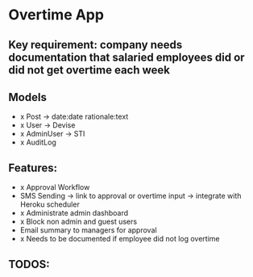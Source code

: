 # Overtime App

## Key requirement: company needs documentation that salaried employees did or did not get overtime each week

## Models
- x Post -> date:date rationale:text
- x User -> Devise
- x AdminUser -> STI
- x AuditLog

## Features:
- x Approval Workflow
- SMS Sending -> link to approval or overtime input -> integrate with Heroku scheduler
- x Administrate admin dashboard
- x Block non admin and guest users
- Email summary to managers for approval
- x Needs to be documented if employee did not log overtime

## TODOS:
